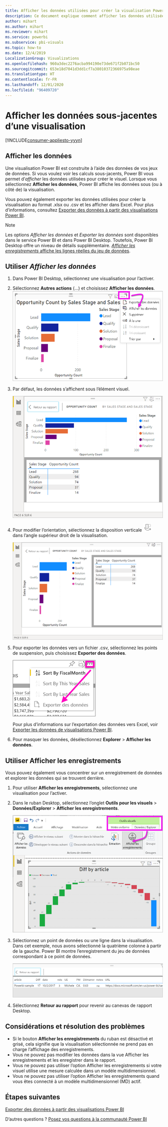 ```yaml
---
title: Afficher les données utilisées pour créer la visualisation Power BI
description: Ce document explique comment afficher les données utilisées pour créer un visuel dans Power BI et les exporter dans un fichier .csv.
author: mihart
ms.author: mihart
ms.reviewer: mihart
ms.service: powerbi
ms.subservice: pbi-visuals
ms.topic: how-to
ms.date: 12/4/2019
LocalizationGroup: Visualizations
ms.openlocfilehash: 960a3dec2276acba994190e73de671f2b071bc50
ms.sourcegitcommit: 653e18d7041d3dd1cf7a38010372366975a98eae
ms.translationtype: HT
ms.contentlocale: fr-FR
ms.lasthandoff: 12/01/2020
ms.locfileid: "96409720"
---
```

# <a name="display-a-visualizations-underlying-data"></a>Afficher les données sous-jacentes d’une visualisation

[!INCLUDE[consumer-appliesto-yyyn](../includes/consumer-appliesto-nyyn.md)]    

## <a name="show-data"></a>Afficher les données
Une visualisation Power BI est construite à l’aide des données de vos jeux de données. Si vous voulez voir les calculs sous-jacents, Power BI vous permet d’*afficher* les données utilisées pour créer le visuel. Lorsque vous sélectionnez **Afficher les données**, Power BI affiche les données sous (ou à côté de) la visualisation.

Vous pouvez également exporter les données utilisées pour créer la visualisation au format .xlsx ou .csv et les afficher dans Excel. Pour plus d’informations, consultez [Exporter des données à partir des visualisations Power BI](power-bi-visualization-export-data.md).

> [!NOTE]
> Les options *Afficher les données* et *Exporter les données* sont disponibles dans le service Power BI et dans Power BI Desktop. Toutefois, Power BI Desktop offre un niveau de détails supplémentaire. [*Afficher les enregistrements* affiche les lignes réelles du jeu de données](../create-reports/desktop-see-data-see-records.md).
> 
> 

## <a name="using-show-data"></a>Utiliser *Afficher les données* 
1. Dans Power BI Desktop, sélectionnez une visualisation pour l’activer.

2. Sélectionnez **Autres actions** (...) et choisissez **Afficher les données**. 
    ![option d’affichage pour Afficher les données](media/service-reports-show-data/power-bi-more-action.png)


3. Par défaut, les données s’affichent sous l’élément visuel.
   
   ![affichage vertical du visuel et des données](media/service-reports-show-data/power-bi-show-data-below.png)

4. Pour modifier l’orientation, sélectionnez la disposition verticale ![petite capture d’écran de l’icône utilisée pour passer à une disposition verticale](media/service-reports-show-data/power-bi-vertical-icon-new.png) dans l’angle supérieur droit de la visualisation.
   
   ![affichage horizontal du visuel et des données](media/service-reports-show-data/power-bi-show-data-side.png)
5. Pour exporter les données vers un fichier .csv, sélectionnez les points de suspension, puis choisissez **Exporter des données**.
   
    ![sélectionner Exporter des données](media/service-reports-show-data/power-bi-export-data-new.png)
   
    Pour plus d’informations sur l’exportation des données vers Excel, voir [Exporter les données de visualisations Power BI](power-bi-visualization-export-data.md).
6. Pour masquer les données, désélectionnez **Explorer** > **Afficher les données**.

## <a name="using-show-records"></a>Utiliser Afficher les enregistrements
Vous pouvez également vous concentrer sur un enregistrement de données et explorer les données qui se trouvent derrière. 

1. Pour utiliser **Afficher les enregistrements**, sélectionnez une visualisation pour l’activer. 

2. Dans le ruban Desktop, sélectionnez l’onglet **Outils pour les visuels** > **Données/Explorer** > **Afficher les enregistrements**. 

    ![Capture d’écran avec l’option Afficher les enregistrements sélectionnée.](media/service-reports-show-data/power-bi-see-record.png)

3. Sélectionnez un point de données ou une ligne dans la visualisation. Dans cet exemple, nous avons sélectionné la quatrième colonne à partir de la gauche. Power BI montre l’enregistrement du jeu de données correspondant à ce point de données.

    ![Capture d’écran d’un enregistrement d’un jeu de données.](media/service-reports-show-data/power-bi-row.png)

4. Sélectionnez **Retour au rapport** pour revenir au canevas de rapport Desktop. 

## <a name="considerations-and-troubleshooting"></a>Considérations et résolution des problèmes

- Si le bouton **Afficher les enregistrements** du ruban est désactivé et grisé, cela signifie que la visualisation sélectionnée ne prend pas en charge l’affichage des enregistrements.
- Vous ne pouvez pas modifier les données dans la vue Afficher les enregistrements et les enregistrer dans le rapport.
- Vous ne pouvez pas utiliser l’option Afficher les enregistrements si votre visuel utilise une mesure calculée dans un modèle multidimensionnel.
- Vous ne pouvez pas utiliser l’option Afficher les enregistrements quand vous êtes connecté à un modèle multidimensionnel (MD) actif.  

## <a name="next-steps"></a>Étapes suivantes
[Exporter des données à partir des visualisations Power BI](power-bi-visualization-export-data.md)    

D’autres questions ? [Posez vos questions à la communauté Power BI](https://community.powerbi.com/)


